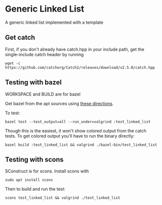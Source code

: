 # Generic Linked List
A generic linked list implemented with a template

## Get catch

First, if you don't already have catch.hpp in your include path,
get the single-include catch header by running

```
wget -c https://github.com/catchorg/Catch2/releases/download/v2.5.0/catch.hpp
```

## Testing with bazel

WORKSPACE and BUILD are for bazel

Get bazel from the apt sources using [these directions](https://docs.bazel.build/versions/master/install-ubuntu.html#install-on-ubuntu).

To test:
```
bazel test --test_output=all --run_under=valgrind :test_linked_list
```

Though this is the easiest, it won't show colored output from the catch tests.
To get colored output you'll have to run the binary directly:

```
bazel build :test_linked_list && valgrind ./bazel-bin/test_linked_list
```

## Testing with scons

SConstruct is for scons.
Install scons with

```
sudo apt install scons
```


Then to build and run the test:

```
scons test_linked_list && valgrind ./test_linked_list
```
